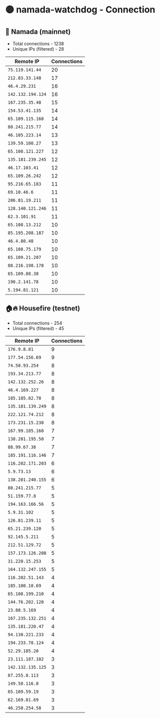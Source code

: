 # 🟡 namada-watchdog - Connection

## 🚀 Namada (mainnet)
- Total connections - 1238
- Unique IPs (filtered) - 28

| Remote IP | Connections |
|-----------|-------------|
| `75.119.141.44` | 20 |
| `212.83.33.148` | 17 |
| `46.4.29.231` | 16 |
| `142.132.194.124` | 16 |
| `167.235.35.48` | 15 |
| `154.53.41.135` | 14 |
| `65.109.115.160` | 14 |
| `80.241.215.77` | 14 |
| `46.105.223.14` | 13 |
| `139.59.100.27` | 13 |
| `65.108.121.227` | 12 |
| `135.181.239.245` | 12 |
| `46.17.103.41` | 12 |
| `65.109.26.242` | 12 |
| `95.216.65.183` | 11 |
| `69.10.46.6` | 11 |
| `206.81.19.211` | 11 |
| `128.140.121.246` | 11 |
| `62.3.101.91` | 11 |
| `65.108.13.212` | 10 |
| `85.195.208.187` | 10 |
| `46.4.80.48` | 10 |
| `65.108.75.179` | 10 |
| `65.109.21.207` | 10 |
| `88.216.198.178` | 10 |
| `65.109.88.38` | 10 |
| `190.2.141.78` | 10 |
| `5.194.81.121` | 10 |

## 🏠🔥 Housefire (testnet)

- Total connections - 254
- Unique IPs (filtered) - 45

| Remote IP | Connections |
|-----------|-------------|
| `176.9.8.81` | 9 |
| `177.54.156.69` | 9 |
| `74.50.93.254` | 8 |
| `193.34.213.77` | 8 |
| `142.132.252.26` | 8 |
| `46.4.169.227` | 8 |
| `185.185.82.78` | 8 |
| `135.181.139.249` | 8 |
| `222.121.74.212` | 8 |
| `173.231.15.238` | 8 |
| `167.99.185.160` | 7 |
| `138.201.195.50` | 7 |
| `88.99.67.38` | 7 |
| `185.191.116.146` | 7 |
| `116.202.171.203` | 6 |
| `5.9.73.13` | 6 |
| `138.201.240.155` | 6 |
| `80.241.215.77` | 5 |
| `51.159.77.8` | 5 |
| `194.163.166.56` | 5 |
| `5.9.31.102` | 5 |
| `126.81.239.11` | 5 |
| `65.21.239.120` | 5 |
| `92.145.5.211` | 5 |
| `212.51.129.72` | 5 |
| `157.173.126.208` | 5 |
| `31.220.15.253` | 5 |
| `164.132.247.155` | 5 |
| `116.202.51.143` | 4 |
| `185.100.10.69` | 4 |
| `65.108.199.210` | 4 |
| `144.76.202.120` | 4 |
| `23.88.5.169` | 4 |
| `167.235.132.251` | 4 |
| `135.181.220.47` | 4 |
| `94.130.221.233` | 4 |
| `194.233.78.124` | 4 |
| `52.29.185.20` | 4 |
| `23.111.187.102` | 3 |
| `142.132.135.125` | 3 |
| `87.255.8.113` | 3 |
| `149.50.116.8` | 3 |
| `65.109.59.19` | 3 |
| `62.169.81.69` | 3 |
| `46.250.254.58` | 3 |

